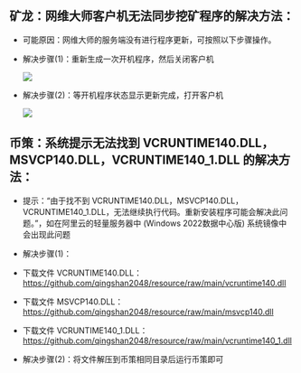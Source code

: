 ## 矿龙：网维大师客户机无法同步挖矿程序的解决方法：

- 可能原因：网维大师的服务端没有进行程序更新，可按照以下步骤操作。
- 解决步骤(1)：重新生成一次开机程序，然后关闭客户机

  <img src="https://github.com/qingshan2048/resource/blob/main/wangweidashi1.jpg">
- 解决步骤(2)：等开机程序状态显示更新完成，打开客户机

  <img src="https://github.com/qingshan2048/resource/blob/main/wangweidashi2.jpg">

## 币策：系统提示无法找到 VCRUNTIME140.DLL，MSVCP140.DLL，VCRUNTIME140_1.DLL 的解决方法：

- 提示：“由于找不到 VCRUNTIME140.DLL，MSVCP140.DLL，VCRUNTIME140_1.DLL，无法继续执行代码。重新安装程序可能会解决此问题。”，如在阿里云的轻量服务器中 (Windows 2022数据中心版) 系统镜像中会出现此问题
- 解决步骤(1)：
- 下载文件 VCRUNTIME140.DLL：https://github.com/qingshan2048/resource/raw/main/vcruntime140.dll
- 下载文件 MSVCP140.DLL：https://github.com/qingshan2048/resource/raw/main/msvcp140.dll
- 下载文件 VCRUNTIME140_1.DLL：https://github.com/qingshan2048/resource/raw/main/vcruntime140_1.dll

- 解决步骤(2)：将文件解压到币策相同目录后运行币策即可
